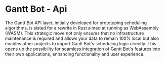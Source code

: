 # Gantt Bot - Api
The Gantt Bot API layer, initially developed for prototyping scheduling algorithms, is slated for a rewrite in Rust aimed at running as WebAssembly (WASM). This strategic move not only ensures that no infrastructure maintenance is required and allows your data to remain 100% local but also enables other projects to import Gantt Bot's scheduling logic directly. This opens up the possibility for seamless integration of Gantt Bot's features into their own applications, enhancing functionality and user experience.
